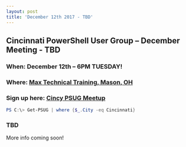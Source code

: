 ```yaml
---
layout: post
title: 'December 12th 2017 - TBD'
---
```


## Cincinnati PowerShell User Group – December Meeting - TBD

### When: December 12th – 6PM TUESDAY!

### Where: [Max Technical Training, Mason, OH](https://goo.gl/maps/ijBGbvJQR3B2)

### Sign up here: [Cincy PSUG Meetup](https://www.meetup.com/TechLife-Cincinnati/events/244268532/)

```powershell 
PS C:\> Get-PSUG | where {$_.City -eq Cincinnati}
```

### **TBD**
More info coming soon!